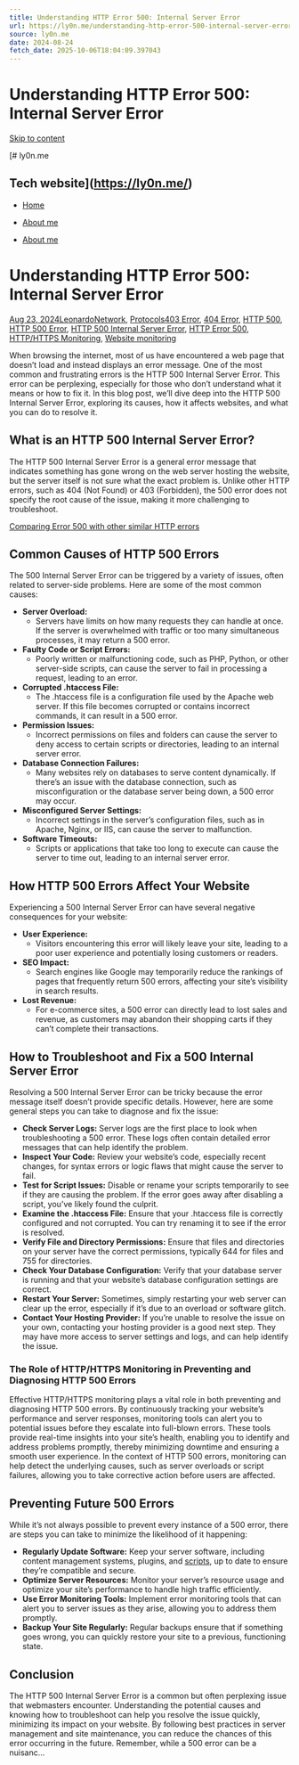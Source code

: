 ```yaml
---
title: Understanding HTTP Error 500: Internal Server Error
url: https://ly0n.me/understanding-http-error-500-internal-server-error/
source: ly0n.me
date: 2024-08-24
fetch_date: 2025-10-06T18:04:09.397043
---
```


# Understanding HTTP Error 500: Internal Server Error

[Skip to content](#content)

[# ly0n.me

## Tech website](https://ly0n.me/)

* [Home](https://ly0n.me/)
* [About me](https://ly0n.me/about-me/)

* [About me](https://ly0n.me/about-me/)

# Understanding HTTP Error 500: Internal Server Error

[Aug 23, 2024](https://ly0n.me/understanding-http-error-500-internal-server-error/ "Understanding HTTP Error 500: Internal Server Error")[Leonardo](https://ly0n.me/author/leonardo/ "View all posts by Leonardo")[Network](https://ly0n.me/category/network/), [Protocols](https://ly0n.me/category/protocols/)[403 Error](https://ly0n.me/tag/403-error/), [404 Error](https://ly0n.me/tag/404-error/), [HTTP 500](https://ly0n.me/tag/http-500/), [HTTP 500 Error](https://ly0n.me/tag/http-500-error/), [HTTP 500 Internal Server Error](https://ly0n.me/tag/http-500-internal-server-error/), [HTTP Error 500](https://ly0n.me/tag/http-error-500/), [HTTP/HTTPS Monitoring](https://ly0n.me/tag/http-https-monitoring/), [Website monitoring](https://ly0n.me/tag/website-monitoring/)

When browsing the internet, most of us have encountered a web page that doesn’t load and instead displays an error message. One of the most common and frustrating errors is the HTTP 500 Internal Server Error. This error can be perplexing, especially for those who don’t understand what it means or how to fix it. In this blog post, we’ll dive deep into the HTTP 500 Internal Server Error, exploring its causes, how it affects websites, and what you can do to resolve it.

## What is an HTTP 500 Internal Server Error?

The HTTP 500 Internal Server Error is a general error message that indicates something has gone wrong on the web server hosting the website, but the server itself is not sure what the exact problem is. Unlike other HTTP errors, such as 404 (Not Found) or 403 (Forbidden), the 500 error does not specify the root cause of the issue, making it more challenging to troubleshoot.

[Comparing Error 500 with other similar HTTP errors](https://www.cloudns.net/blog/decoding-error-500-understanding-preventing-and-resolving-the-internal-server-error/)

## Common Causes of HTTP 500 Errors

The 500 Internal Server Error can be triggered by a variety of issues, often related to server-side problems. Here are some of the most common causes:

* **Server Overload:**
  + Servers have limits on how many requests they can handle at once. If the server is overwhelmed with traffic or too many simultaneous processes, it may return a 500 error.
* **Faulty Code or Script Errors:**
  + Poorly written or malfunctioning code, such as PHP, Python, or other server-side scripts, can cause the server to fail in processing a request, leading to an error.
* **Corrupted .htaccess File:**
  + The .htaccess file is a configuration file used by the Apache web server. If this file becomes corrupted or contains incorrect commands, it can result in a 500 error.
* **Permission Issues:**
  + Incorrect permissions on files and folders can cause the server to deny access to certain scripts or directories, leading to an internal server error.
* **Database Connection Failures:**
  + Many websites rely on databases to serve content dynamically. If there’s an issue with the database connection, such as misconfiguration or the database server being down, a 500 error may occur.
* **Misconfigured Server Settings:**
  + Incorrect settings in the server’s configuration files, such as in Apache, Nginx, or IIS, can cause the server to malfunction.
* **Software Timeouts:**
  + Scripts or applications that take too long to execute can cause the server to time out, leading to an internal server error.

## How HTTP 500 Errors Affect Your Website

Experiencing a 500 Internal Server Error can have several negative consequences for your website:

* **User Experience:**
  + Visitors encountering this error will likely leave your site, leading to a poor user experience and potentially losing customers or readers.
* **SEO Impact:**
  + Search engines like Google may temporarily reduce the rankings of pages that frequently return 500 errors, affecting your site’s visibility in search results.
* **Lost Revenue:**
  + For e-commerce sites, a 500 error can directly lead to lost sales and revenue, as customers may abandon their shopping carts if they can’t complete their transactions.

## How to Troubleshoot and Fix a 500 Internal Server Error

Resolving a 500 Internal Server Error can be tricky because the error message itself doesn’t provide specific details. However, here are some general steps you can take to diagnose and fix the issue:

* **Check Server Logs:** Server logs are the first place to look when troubleshooting a 500 error. These logs often contain detailed error messages that can help identify the problem.
* **Inspect Your Code:** Review your website’s code, especially recent changes, for syntax errors or logic flaws that might cause the server to fail.
* **Test for Script Issues:** Disable or rename your scripts temporarily to see if they are causing the problem. If the error goes away after disabling a script, you’ve likely found the culprit.
* **Examine the .htaccess File:** Ensure that your .htaccess file is correctly configured and not corrupted. You can try renaming it to see if the error is resolved.
* **Verify File and Directory Permissions:** Ensure that files and directories on your server have the correct permissions, typically 644 for files and 755 for directories.
* **Check Your Database Configuration:** Verify that your database server is running and that your website’s database configuration settings are correct.
* **Restart Your Server:** Sometimes, simply restarting your web server can clear up the error, especially if it’s due to an overload or software glitch.
* **Contact Your Hosting Provider:** If you’re unable to resolve the issue on your own, contacting your hosting provider is a good next step. They may have more access to server settings and logs, and can help identify the issue.

### The Role of HTTP/HTTPS Monitoring in Preventing and Diagnosing HTTP 500 Errors

Effective HTTP/HTTPS monitoring plays a vital role in both preventing and diagnosing HTTP 500 errors. By continuously tracking your website’s performance and server responses, monitoring tools can alert you to potential issues before they escalate into full-blown errors. These tools provide real-time insights into your site’s health, enabling you to identify and address problems promptly, thereby minimizing downtime and ensuring a smooth user experience. In the context of HTTP 500 errors, monitoring can help detect the underlying causes, such as server overloads or script failures, allowing you to take corrective action before users are affected.

## Preventing Future 500 Errors

While it’s not always possible to prevent every instance of a 500 error, there are steps you can take to minimize the likelihood of it happening:

* **Regularly Update Software:** Keep your server software, including content management systems, plugins, and [scripts](https://www.techcareer.net/en/dictionary/script), up to date to ensure they’re compatible and secure.
* **Optimize Server Resources:** Monitor your server’s resource usage and optimize your site’s performance to handle high traffic efficiently.
* **Use Error Monitoring Tools:** Implement error monitoring tools that can alert you to server issues as they arise, allowing you to address them promptly.
* **Backup Your Site Regularly:** Regular backups ensure that if something goes wrong, you can quickly restore your site to a previous, functioning state.

## Conclusion

The HTTP 500 Internal Server Error is a common but often perplexing issue that webmasters encounter. Understanding the potential causes and knowing how to troubleshoot can help you resolve the issue quickly, minimizing its impact on your website. By following best practices in server management and site maintenance, you can reduce the chances of this error occurring in the future. Remember, while a 500 error can be a nuisanc...